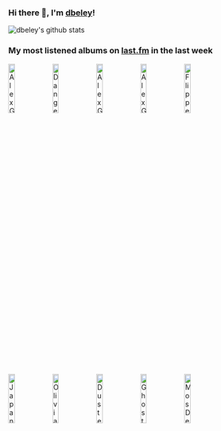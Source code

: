 ### Hi there 👋, I'm [dbeley](https://dbeley.ovh/en)!

![dbeley's github stats](https://github-readme-stats.vercel.app/api?username=dbeley)

### My most listened albums on [last.fm](https://www.last.fm/user/d_beley) in the last week

[<img src='https://lastfm.freetls.fastly.net/i/u/300x300/0fb06d94de31102e30dc28b6c23246b5.jpg' width='16%' height='16%' alt='Alex G - House of Sugar'>](https://www.last.fm/music/alex%2bg/house%2bof%2bsugar)&nbsp;
[<img src='https://lastfm.freetls.fastly.net/i/u/300x300/970cb97c790b485ea89f4eb91366f06c.jpg' width='16%' height='16%' alt='Danger Mouse - The Grey Album'>](https://www.last.fm/music/danger%2bmouse/the%2bgrey%2balbum)&nbsp;
[<img src='https://lastfm.freetls.fastly.net/i/u/300x300/aae5d6e8190f62aeb6482c6f01798996.jpg' width='16%' height='16%' alt='Alex G - God Save the Animals'>](https://www.last.fm/music/alex%2bg/god%2bsave%2bthe%2banimals)&nbsp;
[<img src='https://lastfm.freetls.fastly.net/i/u/300x300/6b5cbb52f6a496fff407dc736a8a6235.jpg' width='16%' height='16%' alt='Alex G - RULES'>](https://www.last.fm/music/alex%2bg/rules)&nbsp;
[<img src='https://lastfm.freetls.fastly.net/i/u/300x300/9518e4bc0822ca4747e99f453c5f2b3d.png' width='16%' height='16%' alt='Flippers Guitar - CAMERA TALK'>](https://www.last.fm/music/flipper%2527s%2bguitar/camera%2btalk)&nbsp;
<br>
[<img src='https://lastfm.freetls.fastly.net/i/u/300x300/5d93403fbc951b7d31fa80ff826b5180.jpg' width='16%' height='16%' alt='Japanese Breakfast - Jubilee'>](https://www.last.fm/music/japanese%2bbreakfast/jubilee)&nbsp;
[<img src='https://lastfm.freetls.fastly.net/i/u/300x300/e39eb31f874f4a5c4afa836845141437.jpg' width='16%' height='16%' alt='Olivia Rodrigo - GUTS'>](https://www.last.fm/music/olivia%2brodrigo/guts)&nbsp;
[<img src='https://lastfm.freetls.fastly.net/i/u/300x300/5313a74c73ebef3c9d2bb6d3ccf4337f.jpg' width='16%' height='16%' alt='Duster - Stratosphere'>](https://www.last.fm/music/duster/stratosphere)&nbsp;
[<img src='https://lastfm.freetls.fastly.net/i/u/300x300/964662540ba245cec5d0d5d0e3b149f2.jpg' width='16%' height='16%' alt='Ghostface Killah - Supreme Clientele'>](https://www.last.fm/music/ghostface%2bkillah/supreme%2bclientele)&nbsp;
[<img src='https://lastfm.freetls.fastly.net/i/u/300x300/12098b07c2774f8ccf8fa2f7b5b832e3.jpg' width='16%' height='16%' alt='Mos Def - Black On Both Sides'>](https://www.last.fm/music/mos%2bdef/black%2bon%2bboth%2bsides)&nbsp;
<br>
